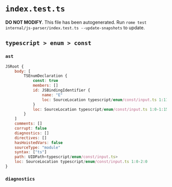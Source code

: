 # `index.test.ts`

**DO NOT MODIFY**. This file has been autogenerated. Run `rome test internal/js-parser/index.test.ts --update-snapshots` to update.

## `typescript > enum > const`

### `ast`

```javascript
JSRoot {
	body: [
		TSEnumDeclaration {
			const: true
			members: []
			id: JSBindingIdentifier {
				name: "E"
				loc: SourceLocation typescript/enum/const/input.ts 1:11-1:12 (E)
			}
			loc: SourceLocation typescript/enum/const/input.ts 1:0-1:15
		}
	]
	comments: []
	corrupt: false
	diagnostics: []
	directives: []
	hasHoistedVars: false
	sourceType: "module"
	syntax: ["ts"]
	path: UIDPath<typescript/enum/const/input.ts>
	loc: SourceLocation typescript/enum/const/input.ts 1:0-2:0
}
```

### `diagnostics`

```

```
